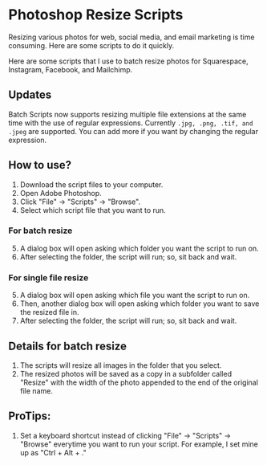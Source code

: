 # Photoshop Resize Scripts
Resizing various photos for web, social media, and email marketing is time consuming. Here are some scripts to do it quickly.

Here are some scripts that I use to batch resize photos for Squarespace, Instagram, Facebook, and Mailchimp.

## Updates
Batch Scripts now supports resizing multiple file extensions at the same time with the use of regular expressions. Currently `.jpg, .png, .tif, and .jpeg` are supported. You can add more if you want by changing the regular expression.

## How to use?
1. Download the script files to your computer.
2. Open Adobe Photoshop.
3. Click "File" -> "Scripts" -> "Browse".
4. Select which script file that you want to run.

### For batch resize
5. A dialog box will open asking which folder you want the script to run on.
6. After selecting the folder, the script will run; so, sit back and wait.

### For single file resize
5. A dialog box will open asking which file you want the script to run on.
6. Then, another dialog box will open asking which folder you want to save the resized file in.
7. After selecting the folder, the script will run; so, sit back and wait.

## Details for batch resize
1. The scripts will resize all images in the folder that you select.
2. The resized photos will be saved as a copy in a subfolder called "Resize" with the width of the photo appended to the end of the original file name.

## ProTips:
1. Set a keyboard shortcut instead of clicking "File" -> "Scripts" -> "Browse" everytime you want to run your script. For example, I set mine up as "Ctrl + Alt + ."
